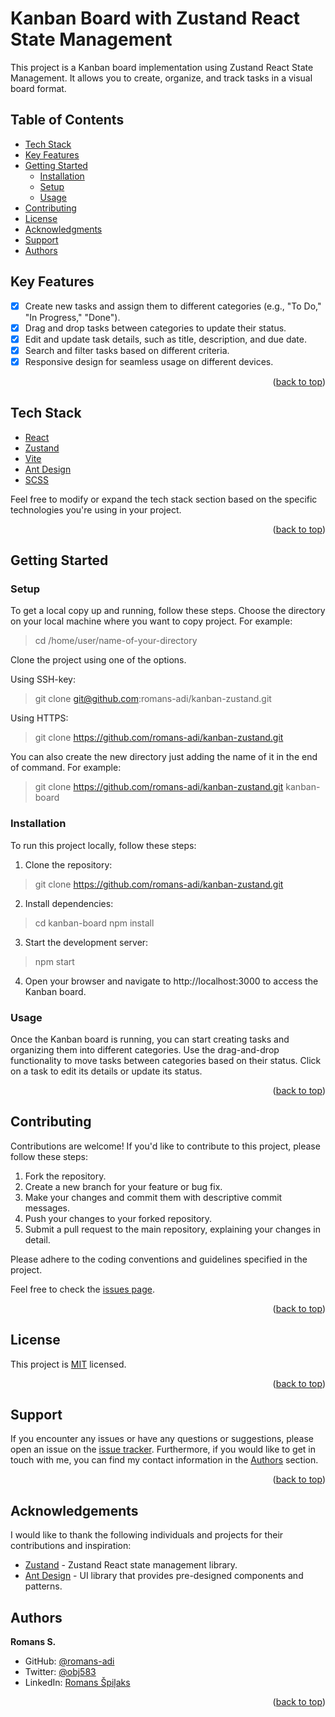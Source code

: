 <a name="readme-top"></a>

<!-- PROJECT DESCRIPTION -->

# <a name="about-project">Kanban Board with Zustand React State Management</a>

This project is a Kanban board implementation using Zustand React State Management. It allows you to create, organize, and track tasks in a visual board format.

<!-- TABLE OF CONTENTS -->

## Table of Contents

- [Tech Stack ](#tech-stack-)
- [Key Features ](#key-features-)
- [Getting Started ](#-getting-started-)
  - [Installation](#installation)
  - [Setup](#setup)
  - [Usage](#usage)
- [Contributing ](#-contributing-)
- [License ](#-license-)
- [Acknowledgments ](#-acknowledgments-)
- [Support ](#️-support-)
- [Authors ](#-authors-)

<!-- Features -->

## Key Features <a name="key-features"></a>

 - [x] Create new tasks and assign them to different categories (e.g., "To Do," "In Progress," "Done").
 - [x] Drag and drop tasks between categories to update their status.
 - [x] Edit and update task details, such as title, description, and due date.
 - [x] Search and filter tasks based on different criteria.
 - [x] Responsive design for seamless usage on different devices.

<p align="right">(<a href="#readme-top">back to top</a>)</p>

<!-- TECH STACK -->

## Tech Stack <a name="tech-stack"></a>

  <ul>
     <li><a href="https://react.dev/">React</a></li>
      <li><a href="https://github.com/pmndrs/zustand">Zustand</a></li>
      <li><a href="https://vitejs.dev/">Vite</a></li>
      <li><a href="https://ant.design">Ant Design</a></li>
      <li><a href="https://sass-lang.com/">SCSS</a></li>
  </ul>

Feel free to modify or expand the tech stack section based on the specific technologies you're using in your project.

<p align="right">(<a href="#readme-top">back to top</a>)</p>

<!-- LIVE DEMO -->

<!-- ## :rocket: Live Demo <a name="live-demo"></a>

- [Here is a Live Demo of this project]()

<p align="right">(<a href="#readme-top">back to top</a>)</p> -->

<!-- GETTING STARTED -->

## Getting Started <a name="getting-started"></a>

### Setup <a name="setup"></a>

To get a local copy up and running, follow these steps.
Choose the directory on your local machine where you want to copy project. For example:

> cd /home/user/name-of-your-directory

Clone the project using one of the options.

Using SSH-key:

> git clone git@github.com:romans-adi/kanban-zustand.git

Using HTTPS:

> git clone https://github.com/romans-adi/kanban-zustand.git

You can also create the new directory just adding the name of it in the end of command. For example:

> git clone https://github.com/romans-adi/kanban-zustand.git kanban-board

### Installation <a name="installation"></a>

To run this project locally, follow these steps:

1. Clone the repository:

> git clone https://github.com/romans-adi/kanban-zustand.git

2. Install dependencies:

> cd kanban-board
> npm install

3. Start the development server:

> npm start

4. Open your browser and navigate to http://localhost:3000 to access the Kanban board.

### Usage <a name="usage"></a>

Once the Kanban board is running, you can start creating tasks and organizing them into different categories. Use the drag-and-drop functionality to move tasks between categories based on their status. Click on a task to edit its details or update its status.

<p align="right">(<a href="#readme-top">back to top</a>)</p>

<!-- CONTRIBUTING -->

## Contributing <a name="contributing"></a>

Contributions are welcome! If you'd like to contribute to this project, please follow these steps:

1. Fork the repository.
2. Create a new branch for your feature or bug fix.
3. Make your changes and commit them with descriptive commit messages.
4. Push your changes to your forked repository.
5. Submit a pull request to the main repository, explaining your changes in detail.

Please adhere to the coding conventions and guidelines specified in the project.

Feel free to check the [issues page](../../issues/).

<p align="right">(<a href="#readme-top">back to top</a>)</p>

<!-- LICENSE -->

## License <a name="license"></a>

This project is [MIT](LICENSE) licensed.

<p align="right">(<a href="#readme-top">back to top</a>)</p>

<!-- SUPPORT -->

## Support <a name="support"></a>

If you encounter any issues or have any questions or suggestions, please open an issue on the [issue tracker](../../issues/).
Furthermore, if you would like to get in touch with me, you can find my contact information in the <a href="#authors">Authors</a> section.

<p align="right">(<a href="#readme-top">back to top</a>)</p>

<!-- ACKNOWLEDGEMENTS -->
## Acknowledgements <a name="acknowledgements"></a>

I would like to thank the following individuals and projects for their contributions and inspiration:

- [Zustand](https://github.com/pmndrs/zustand) - Zustand React state management library.
- [Ant Design](https://ant.design) - UI library that provides pre-designed components and patterns.

<!-- AUTHORS -->

## Authors <a name="authors"></a>

**Romans S.**

- GitHub: [@romans-adi](https://github.com/romans-adi/)
- Twitter: [@obj583](https://twitter.com/obj583/)
- LinkedIn: [Romans Špiļaks](https://www.linkedin.com/in/obj513/)

<p align="right">(<a href="#readme-top">back to top</a>)</p>
